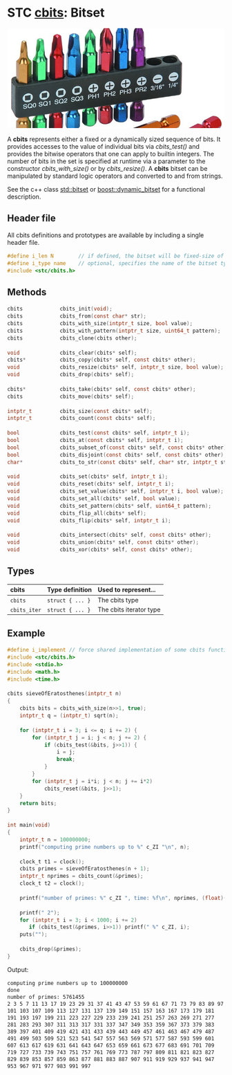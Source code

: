 # STC [cbits](../include/stc/cbits.h): Bitset
![Bitset](pics/bitset.jpg)

A **cbits** represents either a fixed or a dynamically sized sequence of bits. It provides accesses to the value of individual bits via *cbits_test()* and provides the bitwise operators that one can apply to builtin integers. The number of bits in the set is specified at runtime via a parameter to the constructor *cbits_with_size()* or by *cbits_resize()*. A **cbits** bitset can be manipulated by standard logic operators and converted to and from strings.

See the c++ class [std::bitset](https://en.cppreference.com/w/cpp/utility/bitset) or
[boost::dynamic_bitset](https://www.boost.org/doc/libs/release/libs/dynamic_bitset/dynamic_bitset.html)
for a functional description.

## Header file

All cbits definitions and prototypes are available by including a single header file.

```c
#define i_len N        // if defined, the bitset will be fixed-size of N bits on the stack.
#define i_type name    // optional, specifies the name of the bitset type. Default to cbits or cbitsN
#include <stc/cbits.h>
```
## Methods

```c
cbits            cbits_init(void);
cbits            cbits_from(const char* str);
cbits            cbits_with_size(intptr_t size, bool value);            // size must be <= N if N is defined
cbits            cbits_with_pattern(intptr_t size, uint64_t pattern); 
cbits            cbits_clone(cbits other);

void             cbits_clear(cbits* self);
cbits*           cbits_copy(cbits* self, const cbits* other);
void             cbits_resize(cbits* self, intptr_t size, bool value);  // only if i_len is not defined
void             cbits_drop(cbits* self);

cbits*           cbits_take(cbits* self, const cbits* other);           // give other to self
cbits            cbits_move(cbits* self);                               // transfer self to caller

intptr_t         cbits_size(const cbits* self);
intptr_t         cbits_count(const cbits* self);                        // count number of bits set

bool             cbits_test(const cbits* self, intptr_t i);
bool             cbits_at(const cbits* self, intptr_t i);               // same as cbits_test()
bool             cbits_subset_of(const cbits* self, const cbits* other); // is set a subset of other?
bool             cbits_disjoint(const cbits* self, const cbits* other); // no common bits
char*            cbits_to_str(const cbits* self, char* str, intptr_t start, intptr_t stop);

void             cbits_set(cbits* self, intptr_t i);
void             cbits_reset(cbits* self, intptr_t i);
void             cbits_set_value(cbits* self, intptr_t i, bool value);
void             cbits_set_all(cbits* self, bool value);
void             cbits_set_pattern(cbits* self, uint64_t pattern);
void             cbits_flip_all(cbits* self);
void             cbits_flip(cbits* self, intptr_t i);

void             cbits_intersect(cbits* self, const cbits* other);
void             cbits_union(cbits* self, const cbits* other);
void             cbits_xor(cbits* self, const cbits* other);            // set of disjoint bits
```

## Types

| cbits               | Type definition           | Used to represent...         |
|:--------------------|:--------------------------|:-----------------------------|
| `cbits`             | `struct { ... }`          | The cbits type               |
| `cbits_iter`        | `struct { ... }`          | The cbits iterator type      |

## Example
```c
#define i_implement // force shared implementation of some cbits functionn.
#include <stc/cbits.h>
#include <stdio.h>
#include <math.h>
#include <time.h>

cbits sieveOfEratosthenes(intptr_t n)
{
    cbits bits = cbits_with_size(n>>1, true);
    intptr_t q = (intptr_t) sqrt(n);

    for (intptr_t i = 3; i <= q; i += 2) {
        for (intptr_t j = i; j < n; j += 2) {
            if (cbits_test(&bits, j>>1)) {
                i = j;
                break;
            }
        }
        for (intptr_t j = i*i; j < n; j += i*2)
            cbits_reset(&bits, j>>1);
    }
    return bits;
}

int main(void)
{
    intptr_t n = 100000000;
    printf("computing prime numbers up to %" c_ZI "\n", n);

    clock_t t1 = clock();
    cbits primes = sieveOfEratosthenes(n + 1);
    intptr_t nprimes = cbits_count(&primes);
    clock_t t2 = clock();

    printf("number of primes: %" c_ZI ", time: %f\n", nprimes, (float)(t2 - t1)/CLOCKS_PER_SEC);

    printf(" 2");
    for (intptr_t i = 3; i < 1000; i += 2)
       if (cbits_test(&primes, i>>1)) printf(" %" c_ZI, i);
    puts("");

    cbits_drop(&primes);
}
```
Output:
```
computing prime numbers up to 100000000
done
number of primes: 5761455
2 3 5 7 11 13 17 19 23 29 31 37 41 43 47 53 59 61 67 71 73 79 83 89 97 101 103 107 109 113 127 131 137 139 149 151 157 163 167 173 179 181 191 193 197 199 211 223 227 229 233 239 241 251 257 263 269 271 277 281 283 293 307 311 313 317 331 337 347 349 353 359 367 373 379 383 389 397 401 409 419 421 431 433 439 443 449 457 461 463 467 479 487 491 499 503 509 521 523 541 547 557 563 569 571 577 587 593 599 601 607 613 617 619 631 641 643 647 653 659 661 673 677 683 691 701 709 719 727 733 739 743 751 757 761 769 773 787 797 809 811 821 823 827 829 839 853 857 859 863 877 881 883 887 907 911 919 929 937 941 947 953 967 971 977 983 991 997
```
